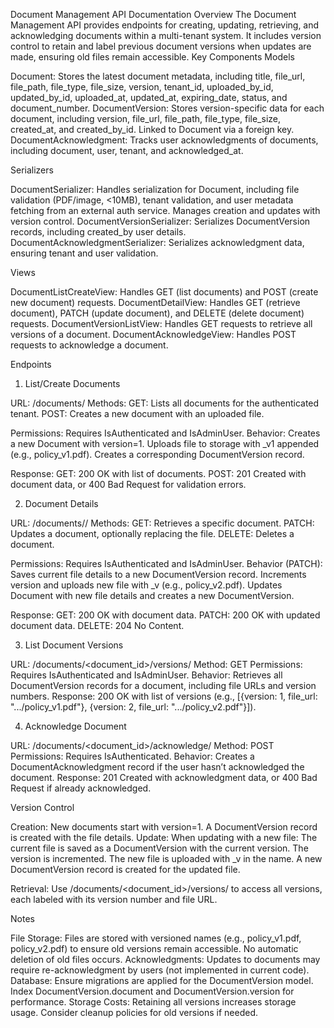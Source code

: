 Document Management API Documentation
Overview
The Document Management API provides endpoints for creating, updating, retrieving, and acknowledging documents within a multi-tenant system. It includes version control to retain and label previous document versions when updates are made, ensuring old files remain accessible.
Key Components
Models

Document: Stores the latest document metadata, including title, file_url, file_path, file_type, file_size, version, tenant_id, uploaded_by_id, updated_by_id, uploaded_at, updated_at, expiring_date, status, and document_number.
DocumentVersion: Stores version-specific data for each document, including version, file_url, file_path, file_type, file_size, created_at, and created_by_id. Linked to Document via a foreign key.
DocumentAcknowledgment: Tracks user acknowledgments of documents, including document, user, tenant, and acknowledged_at.

Serializers

DocumentSerializer: Handles serialization for Document, including file validation (PDF/image, <10MB), tenant validation, and user metadata fetching from an external auth service. Manages creation and updates with version control.
DocumentVersionSerializer: Serializes DocumentVersion records, including created_by user details.
DocumentAcknowledgmentSerializer: Serializes acknowledgment data, ensuring tenant and user validation.

Views

DocumentListCreateView: Handles GET (list documents) and POST (create new document) requests.
DocumentDetailView: Handles GET (retrieve document), PATCH (update document), and DELETE (delete document) requests.
DocumentVersionListView: Handles GET requests to retrieve all versions of a document.
DocumentAcknowledgeView: Handles POST requests to acknowledge a document.

Endpoints
1. List/Create Documents

URL: /documents/
Methods:
GET: Lists all documents for the authenticated tenant.
POST: Creates a new document with an uploaded file.


Permissions: Requires IsAuthenticated and IsAdminUser.
Behavior:
Creates a new Document with version=1.
Uploads file to storage with _v1 appended (e.g., policy_v1.pdf).
Creates a corresponding DocumentVersion record.


Response:
GET: 200 OK with list of documents.
POST: 201 Created with document data, or 400 Bad Request for validation errors.



2. Document Details

URL: /documents/<id>/
Methods:
GET: Retrieves a specific document.
PATCH: Updates a document, optionally replacing the file.
DELETE: Deletes a document.


Permissions: Requires IsAuthenticated and IsAdminUser.
Behavior (PATCH):
Saves current file details to a new DocumentVersion record.
Increments version and uploads new file with _v<version> (e.g., policy_v2.pdf).
Updates Document with new file details and creates a new DocumentVersion.


Response:
GET: 200 OK with document data.
PATCH: 200 OK with updated document data.
DELETE: 204 No Content.



3. List Document Versions

URL: /documents/<document_id>/versions/
Method: GET
Permissions: Requires IsAuthenticated and IsAdminUser.
Behavior: Retrieves all DocumentVersion records for a document, including file URLs and version numbers.
Response: 200 OK with list of versions (e.g., [{version: 1, file_url: ".../policy_v1.pdf"}, {version: 2, file_url: ".../policy_v2.pdf"}]).

4. Acknowledge Document

URL: /documents/<document_id>/acknowledge/
Method: POST
Permissions: Requires IsAuthenticated.
Behavior: Creates a DocumentAcknowledgment record if the user hasn’t acknowledged the document.
Response: 201 Created with acknowledgment data, or 400 Bad Request if already acknowledged.

Version Control

Creation: New documents start with version=1. A DocumentVersion record is created with the file details.
Update: When updating with a new file:
The current file is saved as a DocumentVersion with the current version.
The version is incremented.
The new file is uploaded with _v<version> in the name.
A new DocumentVersion record is created for the updated file.


Retrieval: Use /documents/<document_id>/versions/ to access all versions, each labeled with its version number and file URL.

Notes

File Storage: Files are stored with versioned names (e.g., policy_v1.pdf, policy_v2.pdf) to ensure old versions remain accessible. No automatic deletion of old files occurs.
Acknowledgments: Updates to documents may require re-acknowledgment by users (not implemented in current code).
Database: Ensure migrations are applied for the DocumentVersion model. Index DocumentVersion.document and DocumentVersion.version for performance.
Storage Costs: Retaining all versions increases storage usage. Consider cleanup policies for old versions if needed.
